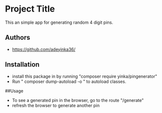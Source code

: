 # Project Title

This an simple app for generating random 4 digit pins.

## Authors

- https://github.com/adeyinka36/


## Installation

-  install this package in  by running "composer require yinka/pingenerator"
- Run " composer dump-autoload -o " to autoload classes.


##Usage
- To see a generated pin in the browser, go to the route "/generate"
- refresh the browser to generate another pin
